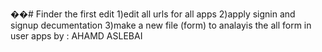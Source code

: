 ��#   F i n d e r 
the first edit 
1)edit all urls for all apps
2)apply signin and signup decumentation
3)make a new file (form) to analayis the all form in user apps
by : AHAMD ASLEBAI
